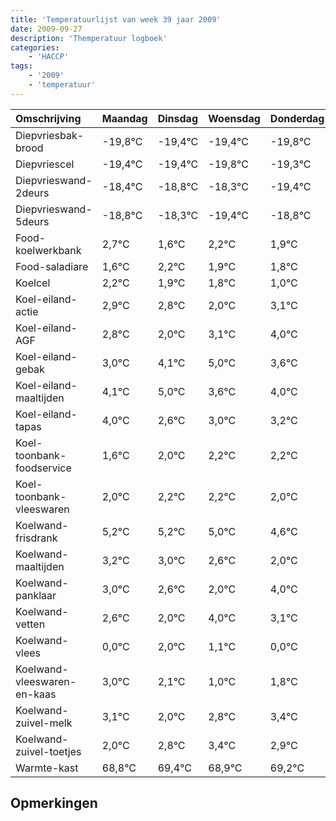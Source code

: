 ```yaml
---
title: 'Temperatuurlijst van week 39 jaar 2009'
date: 2009-09-27
description: 'Themperatuur logboek'
categories:
    - 'HACCP'
tags:
    - '2009'
    - 'temperatuur'
---
```

|Omschrijving|Maandag|Dinsdag|Woensdag|Donderdag|Vrijdag|Zaterdag|Zondag|
|:---|:---|:---|:---|:---|:---|:---|:---|
|Diepvriesbak-brood|-19,8°C|-19,4°C|-19,4°C|-19,8°C|-19,3°C|-20,4°C|-19,8°C|
|Diepvriescel|-19,4°C|-19,4°C|-19,8°C|-19,3°C|-20,4°C|-19,8°C|-20,1°C|
|Diepvrieswand-2deurs|-18,4°C|-18,8°C|-18,3°C|-19,4°C|-18,8°C|-19,1°C|-19,2°C|
|Diepvrieswand-5deurs|-18,8°C|-18,3°C|-19,4°C|-18,8°C|-19,1°C|-19,2°C|-20,0°C|
|Food-koelwerkbank|2,7°C|1,6°C|2,2°C|1,9°C|1,8°C|1,0°C|2,1°C|
|Food-saladiare|1,6°C|2,2°C|1,9°C|1,8°C|1,0°C|2,1°C|3,0°C|
|Koelcel|2,2°C|1,9°C|1,8°C|1,0°C|2,1°C|3,0°C|1,6°C|
|Koel-eiland-actie|2,9°C|2,8°C|2,0°C|3,1°C|4,0°C|2,6°C|3,0°C|
|Koel-eiland-AGF|2,8°C|2,0°C|3,1°C|4,0°C|2,6°C|3,0°C|3,2°C|
|Koel-eiland-gebak|3,0°C|4,1°C|5,0°C|3,6°C|4,0°C|4,2°C|4,2°C|
|Koel-eiland-maaltijden|4,1°C|5,0°C|3,6°C|4,0°C|4,2°C|4,2°C|4,0°C|
|Koel-eiland-tapas|4,0°C|2,6°C|3,0°C|3,2°C|3,2°C|3,0°C|2,6°C|
|Koel-toonbank-foodservice|1,6°C|2,0°C|2,2°C|2,2°C|2,0°C|1,6°C|1,0°C|
|Koel-toonbank-vleeswaren|2,0°C|2,2°C|2,2°C|2,0°C|1,6°C|1,0°C|3,0°C|
|Koelwand-frisdrank|5,2°C|5,2°C|5,0°C|4,6°C|4,0°C|6,0°C|5,1°C|
|Koelwand-maaltijden|3,2°C|3,0°C|2,6°C|2,0°C|4,0°C|3,1°C|2,0°C|
|Koelwand-panklaar|3,0°C|2,6°C|2,0°C|4,0°C|3,1°C|2,0°C|2,8°C|
|Koelwand-vetten|2,6°C|2,0°C|4,0°C|3,1°C|2,0°C|2,8°C|3,4°C|
|Koelwand-vlees|0,0°C|2,0°C|1,1°C|0,0°C|0,8°C|1,4°C|0,9°C|
|Koelwand-vleeswaren-en-kaas|3,0°C|2,1°C|1,0°C|1,8°C|2,4°C|1,9°C|2,2°C|
|Koelwand-zuivel-melk|3,1°C|2,0°C|2,8°C|3,4°C|2,9°C|3,2°C|3,3°C|
|Koelwand-zuivel-toetjes|2,0°C|2,8°C|3,4°C|2,9°C|3,2°C|3,3°C|2,6°C|
|Warmte-kast|68,8°C|69,4°C|68,9°C|69,2°C|69,3°C|68,6°C|68,4°C|

## Opmerkingen



